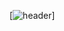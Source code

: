 [![header](https://unsplash.com/fr/photos/mur-de-briques-rouges-avec-vivre-travailler-creer-citer-QL0FAxaq2z0)]
